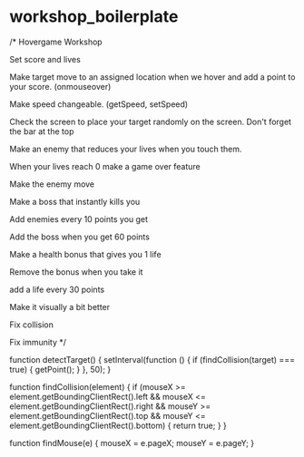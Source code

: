 # workshop_boilerplate

/* Hovergame Workshop

Set score and lives

Make target move to an assigned location when we hover and add a point to your score. (onmouseover)

Make speed changeable. (getSpeed, setSpeed)

Check the screen to place your target randomly on the screen. Don't forget the bar at the top

Make an enemy that reduces your lives when you touch them.

When your lives reach 0 make a game over feature

Make the enemy move

Make a boss that instantly kills you

Add enemies every 10 points you get

Add the boss when you get 60 points

Make a health bonus that gives you 1 life

Remove the bonus when you take it

add a life every 30 points

Make it visually a bit better

Fix collision

Fix immunity
 */
 
 function detectTarget() {
    setInterval(function () {
        if (findCollision(target) === true) {
            getPoint();
        }
    }, 50);
}

function findCollision(element) {
    if (mouseX >= element.getBoundingClientRect().left &&
        mouseX <= element.getBoundingClientRect().right &&
        mouseY >= element.getBoundingClientRect().top &&
        mouseY <= element.getBoundingClientRect().bottom) {
        return true;
    }
}

function findMouse(e) {
    mouseX = e.pageX;
    mouseY = e.pageY;
}
